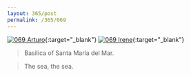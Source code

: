 ```yaml
---
layout: 365/post
permalink: /365/069
---
```


[![069 Arturo](https://c1.staticflickr.com/1/700/20970670069_275fd3df51_c.jpg)](https://www.flickr.com/photos/131440297@N08/20970670069/){:target="_blank"}
[![069 Irene](https://c2.staticflickr.com/6/5793/20909613679_aaf02246e3_c.jpg)](https://www.flickr.com/photos/25124902@N04/20909613679/){:target="_blank"}


> Basilica of Santa María del Mar.

> The sea, the sea. 
